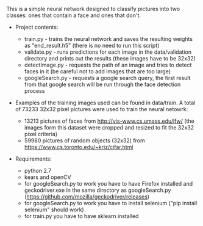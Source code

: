 This is a simple neural network designed to classify pictures into two classes: ones that contain a face and ones that don't.

* Project contents:
	- train.py - trains the neural network and saves the resulting weights as "end_result.h5" (there is no need to run this script)
	- validate.py - runs predictions for each image in the data/validation directory and prints out the results (these images have to be 32x32)
	- detectImage.py - requests the path of an image and tries to detect faces in it (be careful not to add images that are too large)
	- googleSearch.py - requests a google search query, the first result from that google search will be run through the face detection process

* Examples of the training images used can be found in data/train. A total of 73233 32x32 pixel pictures were used to train the neural netowrk:
	- 13213 pictures of faces from http://vis-www.cs.umass.edu/lfw/ (the images form this dataset were cropped and resized to  fit the 32x32 pixel criteria)
	- 59980 pictures of random objects (32x32) from https://www.cs.toronto.edu/~kriz/cifar.html

* Requirements:
	- python 2.7
	- kears and openCV
    - for googleSearch.py to work you have to have Firefox installed and geckodriver.exe in the same directory as googleSearch.py (https://github.com/mozilla/geckodriver/releases)
    - for googleSearch.py to work you have to install selenium ("pip install selenium" should work)
	- for train.py you have to have sklearn installed
	
